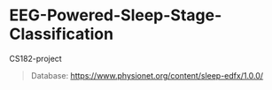 # EEG-Powered-Sleep-Stage-Classification
CS182-project

> Database: https://www.physionet.org/content/sleep-edfx/1.0.0/
